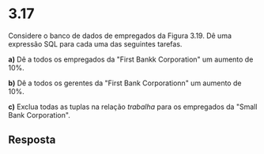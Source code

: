 # 3.17

Considere o banco de dados de empregados da Figura 3.19. Dê uma expressão SQL para cada uma das seguintes tarefas.

**a)** Dê a todos os empregados da "First Bankk Corporation" um aumento de 10%.

**b)** Dê a todos os gerentes da "First Bank Corporationn" um aumento de 10%.

**c)** Exclua todas as tuplas na relação *trabalha* para os empregados da "Small Bank Corporation".

## Resposta

